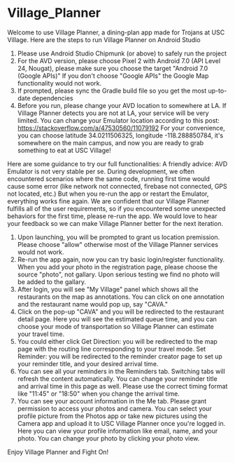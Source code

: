 # Village_Planner

Welcome to use Village Planner, a dining-plan app made for Trojans at USC Village.
Here are the steps to run Village Planner on Android Studio

1. Please use Android Studio Chipmunk (or above) to safely run the project
2. For the AVD version, please choose Pixel 2 with Android 7.0 (API Level 24, Nougat), please make sure you choose the target "Android 7.0 (Google APIs)" If you don't choose "Google APIs" the Google Map functionality would not work.
3. If prompted, please sync the Gradle build file so you get the most up-to-date dependencies
4. Before you run, please change your AVD location to somewhere at LA. If Village Planner detects you are not at LA, your service will be very limited. You can change your Emulator location according to this post: https://stackoverflow.com/a/47530560/11079192
For your convenience, you can choose latitude 34.0211506325, longitude -118.288850784, it's somewhere on the main campus, and now you are ready to grab something to eat at USC Village!

Here are some guidance to try our full functionalities:
A friendly advice: AVD Emulator is not very stable per se. During development, we often encountered scenarios where the same code, running first time would cause some error (like network not connected, firebase not connected, GPS not located, etc.) But when you re-run the app or restart the Emulator, everything works fine again. We are confident that our Village Planner fulfills all of the user requirements, so if you encountered some unexpected behaviors for the first time, please re-run the app. We would love to hear your feedback so we can make Village Planner better for the next iteration.

1. Upon launching, you will be prompted to grant us location premission. Please choose "allow" otherwise most of the Village Planner services would not work.
2. Re-run the app again, now you can try basic login/register functionality. When you add your photo in the registration page, please choose the source "photo", not gallary. Upon serious testing we find no photo will be added to the gallary.
3. After login, you will see "My Village" panel which shows all the restaurants on the map as annotations. You can click on one annotation and the restaurant name would pop up, say "CAVA."
4. Click on the pop-up "CAVA" and you will be redirected to the restaurant detail page. Here you will see the estimated queue time, and you can choose your mode of transportation so Village Planner can estimate your travel time.
5. You could either click 
    Get Direction: you will be redirected to the map page with the routing line corresponding to your travel mode.
    Set Reminder: you will be redirected to the reminder creator page to set up your reminder title, and your desired arrival time.
6. You can see all your reminders in the Reminders tab. Switching tabs will refresh the content automatically. You can change your reminder title and arrival time in this page as well. Please use the correct timing format like "11:45" or "18:50" when you change the arrival time.
7. You can see your account information in the Me tab. Please grant permission to access your photos and camera. You can select your profile picture from the Photos app or take new pictures using the Camera app and upload it to USC Village Planner once you're logged in. Here you can view your profile information like email, name, and your photo. You can change your photo by clicking your photo view. 

Enjoy Village Planner and Fight On!
 
